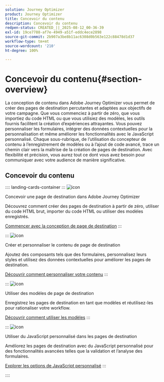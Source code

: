 ```yaml
---
solution: Journey Optimizer
product: Journey Optimizer
title: Concevoir du contenu
description: Concevoir du contenu
redpen-status: CREATED_||_2025-08-12_00-36-39
exl-id: 19ce7788-af7e-4949-a51f-eddc4ece2898
source-git-commit: 2b907a3be8b11ac6308d0b563e122c88478d1d37
workflow-type: tm+mt
source-wordcount: '210'
ht-degree: 100%

---
```


# Concevoir du contenu{#section-overview}

La conception de contenu dans Adobe Journey Optimizer vous permet de créer des pages de destination percutantes et adaptées aux objectifs de votre campagne. Que vous commenciez à partir de zéro, que vous importiez du code HTML ou que vous utilisiez des modèles, les outils fournis facilitent la création d’expériences attrayantes. Vous pouvez personnaliser les formulaires, intégrer des données contextuelles pour la personnalisation et même améliorer les fonctionnalités avec le JavaScript personnalisé. Chaque sous-rubrique, de l’utilisation du concepteur de contenu à l’enregistrement de modèles ou à l’ajout de code avancé, trace un chemin clair vers la maîtrise de la création de pages de destination. Avec flexibilité et précision, vous aurez tout ce dont vous avez besoin pour communiquer avec votre audience de manière significative.

## Concevoir du contenu

:::: landing-cards-container
:::
![icon](https://cdn.experienceleague.adobe.com/icons/circle-play.svg?lang=fr)

Concevoir une page de destination dans Adobe Journey Optimizer

Découvrez comment créer des pages de destination à partir de zéro, utiliser du code HTML brut, importer du code HTML ou utiliser des modèles enregistrés.

[Commencer avec la conception de page de destination](../using/landing-pages/design-lp.md)
:::

:::
![icon](https://cdn.experienceleague.adobe.com/icons/puzzle-piece.svg?lang=fr)

Créer et personnaliser le contenu de page de destination

Ajoutez des composants tels que des formulaires, personnalisez leurs styles et utilisez des données contextuelles pour améliorer les pages de destination.

[Découvrir comment personnaliser votre contenu](../using/landing-pages/lp-content.md)
:::

:::
![icon](https://cdn.experienceleague.adobe.com/icons/list-check.svg?lang=fr)

Utiliser des modèles de page de destination

Enregistrez les pages de destination en tant que modèles et réutilisez-les pour rationaliser votre workflow.

[Découvrir comment utiliser les modèles](../using/landing-pages/lp-templates.md)
:::

:::
![icon](https://cdn.experienceleague.adobe.com/icons/code-branch.svg?lang=fr)

Utiliser du JavaScript personnalisé dans les pages de destination

Améliorez les pages de destination avec du JavaScript personnalisé pour des fonctionnalités avancées telles que la validation et l’analyse des formulaires.

[Explorer les options de JavaScript personnalisé](../using/landing-pages/lp-custom-js.md)
:::

::::
